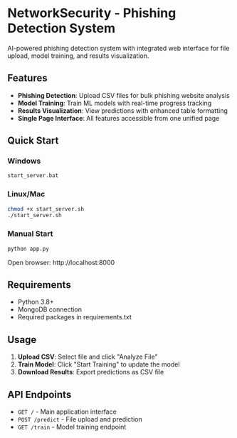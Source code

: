 # NetworkSecurity - Phishing Detection System

AI-powered phishing detection system with integrated web interface for file upload, model training, and results visualization.

## Features

- **Phishing Detection**: Upload CSV files for bulk phishing website analysis
- **Model Training**: Train ML models with real-time progress tracking
- **Results Visualization**: View predictions with enhanced table formatting
- **Single Page Interface**: All features accessible from one unified page

## Quick Start

### Windows
```bash
start_server.bat
```

### Linux/Mac
```bash
chmod +x start_server.sh
./start_server.sh
```

### Manual Start
```bash
python app.py
```

Open browser: http://localhost:8000

## Requirements

- Python 3.8+
- MongoDB connection
- Required packages in requirements.txt

## Usage

1. **Upload CSV**: Select file and click "Analyze File"
2. **Train Model**: Click "Start Training" to update the model
3. **Download Results**: Export predictions as CSV file

## API Endpoints

- `GET /` - Main application interface
- `POST /predict` - File upload and prediction
- `GET /train` - Model training endpoint